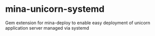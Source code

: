 # mina-unicorn-systemd
Gem extension for mina-deploy to enable easy deployment of unicorn application server managed via systemd
